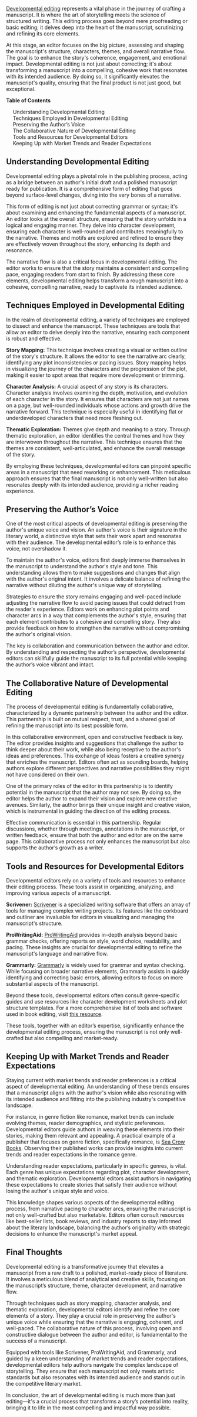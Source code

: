 <div data-spy="scroll" data-target="#toc" data-offset="0">

<p><a href="https://bubblecow.com/developmental_editing">Developmental editing</a> represents a vital phase in the journey of crafting a manuscript. It is where the art of storytelling meets the science of structured writing. This editing process goes beyond mere proofreading or basic editing; it delves deep into the heart of the manuscript, scrutinizing and refining its core elements.</p>

<p>At this stage, an editor focuses on the big picture, assessing and shaping the manuscript's structure, characters, themes, and overall narrative flow. The goal is to enhance the story's coherence, engagement, and emotional impact. Developmental editing is not just about correcting; it's about transforming a manuscript into a compelling, cohesive work that resonates with its intended audience. By doing so, it significantly elevates the manuscript's quality, ensuring that the final product is not just good, but exceptional.</p>

<div class="toc card bg-light" id="toc">
  <p class="card-header"><strong>Table of Contents</strong></p>
  <div class="card-body">
    <ul>
      <li><a href="#understanding-developmental-editing">Understanding Developmental Editing</a></li>
      <li><a href="#techniques-employed-in-developmental-editing">Techniques Employed in Developmental Editing</a></li>
      <li><a href="#preserving-the-authors-voice">Preserving the Author’s Voice</a></li>
      <li><a href="#the-collaborative-nature-of-developmental-editing">The Collaborative Nature of Developmental Editing</a></li>
      <li><a href="#tools-and-resources-for-developmental-editors">Tools and Resources for Developmental Editors</a></li>
      <li><a href="#keeping-up-with-market-trends-and-reader-expectations">Keeping Up with Market Trends and Reader Expectations</a></li>
    </ul>
  </div>
</div>

<h2 id="understanding-developmental-editing">Understanding Developmental Editing</h2>

<p>Developmental editing plays a pivotal role in the publishing process, acting as a bridge between an author's initial draft and a polished manuscript ready for publication. It is a comprehensive form of editing that goes beyond surface-level changes, diving into the very bones of a narrative.</p>

<p>This form of editing is not just about correcting grammar or syntax; it's about examining and enhancing the fundamental aspects of a manuscript. An editor looks at the overall structure, ensuring that the story unfolds in a logical and engaging manner. They delve into character development, ensuring each character is well-rounded and contributes meaningfully to the narrative. Themes and motifs are explored and refined to ensure they are effectively woven throughout the story, enhancing its depth and resonance.</p>

<p>The narrative flow is also a critical focus in developmental editing. The editor works to ensure that the story maintains a consistent and compelling pace, engaging readers from start to finish. By addressing these core elements, developmental editing helps transform a rough manuscript into a cohesive, compelling narrative, ready to captivate its intended audience.</p>

<h2 id="techniques-employed-in-developmental-editing">Techniques Employed in Developmental Editing</h2>

<p>In the realm of developmental editing, a variety of techniques are employed to dissect and enhance the manuscript. These techniques are tools that allow an editor to delve deeply into the narrative, ensuring each component is robust and effective.</p>

<p><strong>Story Mapping:</strong> This technique involves creating a visual or written outline of the story's structure. It allows the editor to see the narrative arc clearly, identifying any plot inconsistencies or pacing issues. Story mapping helps in visualizing the journey of the characters and the progression of the plot, making it easier to spot areas that require more development or trimming.</p>

<p><strong>Character Analysis:</strong> A crucial aspect of any story is its characters. Character analysis involves examining the depth, motivation, and evolution of each character in the story. It ensures that characters are not just names on a page, but well-rounded individuals whose actions and growth drive the narrative forward. This technique is especially useful in identifying flat or underdeveloped characters that need more fleshing out.</p>

<p><strong>Thematic Exploration:</strong> Themes give depth and meaning to a story. Through thematic exploration, an editor identifies the central themes and how they are interwoven throughout the narrative. This technique ensures that the themes are consistent, well-articulated, and enhance the overall message of the story.</p>

<p>By employing these techniques, developmental editors can pinpoint specific areas in a manuscript that need reworking or enhancement. This meticulous approach ensures that the final manuscript is not only well-written but also resonates deeply with its intended audience, providing a richer reading experience.</p>

<h2 id="preserving-the-authors-voice">Preserving the Author’s Voice</h2>

<p>One of the most critical aspects of developmental editing is preserving the author's unique voice and vision. An author's voice is their signature in the literary world, a distinctive style that sets their work apart and resonates with their audience. The developmental editor’s role is to enhance this voice, not overshadow it.</p>

<p>To maintain the author's voice, editors first deeply immerse themselves in the manuscript to understand the author's style and tone. This understanding allows them to make suggestions and changes that align with the author's original intent. It involves a delicate balance of refining the narrative without diluting the author's unique way of storytelling.</p>

<p>Strategies to ensure the story remains engaging and well-paced include adjusting the narrative flow to avoid pacing issues that could detract from the reader's experience. Editors work on enhancing plot points and character arcs in a way that complements the author's style, ensuring that each element contributes to a cohesive and compelling story. They also provide feedback on how to strengthen the narrative without compromising the author's original vision.</p>

<p>The key is collaboration and communication between the author and editor. By understanding and respecting the author’s perspective, developmental editors can skillfully guide the manuscript to its full potential while keeping the author’s voice vibrant and intact.</p>


<h2 id="the-collaborative-nature-of-developmental-editing">The Collaborative Nature of Developmental Editing</h2>

<p>The process of developmental editing is fundamentally collaborative, characterized by a dynamic partnership between the author and the editor. This partnership is built on mutual respect, trust, and a shared goal of refining the manuscript into its best possible form.</p>

<p>In this collaborative environment, open and constructive feedback is key. The editor provides insights and suggestions that challenge the author to think deeper about their work, while also being receptive to the author's ideas and preferences. This exchange of ideas fosters a creative synergy that enriches the manuscript. Editors often act as sounding boards, helping authors explore different perspectives and narrative possibilities they might not have considered on their own.</p>

<p>One of the primary roles of the editor in this partnership is to identify potential in the manuscript that the author may not see. By doing so, the editor helps the author to expand their vision and explore new creative avenues. Similarly, the author brings their unique insight and creative vision, which is instrumental in guiding the direction of the editing process.</p>

<p>Effective communication is essential in this partnership. Regular discussions, whether through meetings, annotations in the manuscript, or written feedback, ensure that both the author and editor are on the same page. This collaborative process not only enhances the manuscript but also supports the author’s growth as a writer.</p>

<h2 id="tools-and-resources-for-developmental-editors">Tools and Resources for Developmental Editors</h2>

<p>Developmental editors rely on a variety of tools and resources to enhance their editing process. These tools assist in organizing, analyzing, and improving various aspects of a manuscript.</p>

<p><strong>Scrivener:</strong> <a href="https://www.literatureandlatte.com/scrivener/overview" target="_blank">Scrivener</a> is a specialized writing software that offers an array of tools for managing complex writing projects. Its features like the corkboard and outliner are invaluable for editors in visualizing and managing the manuscript's structure.</p>

<p><strong>ProWritingAid:</strong> <a href="https://prowritingaid.com/" target="_blank">ProWritingAid</a> provides in-depth analysis beyond basic grammar checks, offering reports on style, word choice, readability, and pacing. These insights are crucial for developmental editing to refine the manuscript's language and narrative flow.</p>

<p><strong>Grammarly:</strong> <a href="https://www.grammarly.com/" target="_blank">Grammarly</a> is widely used for grammar and syntax checking. While focusing on broader narrative elements, Grammarly assists in quickly identifying and correcting basic errors, allowing editors to focus on more substantial aspects of the manuscript.</p>

<p>Beyond these tools, developmental editors often consult genre-specific guides and use resources like character development worksheets and plot structure templates. For a more comprehensive list of tools and software used in book editing, visit <a href="https://bubblecow.com/blog/book-editing-tools-and-software" target="_blank">this resource</a>.</p>

<p>These tools, together with an editor’s expertise, significantly enhance the developmental editing process, ensuring the manuscript is not only well-crafted but also compelling and market-ready.</p>

<h2 id="keeping-up-with-market-trends-and-reader-expectations">Keeping Up with Market Trends and Reader Expectations</h2>

<p>Staying current with market trends and reader preferences is a critical aspect of developmental editing. An understanding of these trends ensures that a manuscript aligns with the author's vision while also resonating with its intended audience and fitting into the publishing industry's competitive landscape.</p>

<p>For instance, in genre fiction like romance, market trends can include evolving themes, reader demographics, and stylistic preferences. Developmental editors guide authors in weaving these elements into their stories, making them relevant and appealing. A practical example of a publisher that focuses on genre fiction, specifically romance, is <a href="https://seacrowbooks.com/" target="_blank">Sea Crow Books</a>. Observing their published works can provide insights into current trends and reader expectations in the romance genre.</p>

<p>Understanding reader expectations, particularly in specific genres, is vital. Each genre has unique expectations regarding plot, character development, and thematic exploration. Developmental editors assist authors in navigating these expectations to create stories that satisfy their audience without losing the author's unique style and voice.</p>

<p>This knowledge shapes various aspects of the developmental editing process, from narrative pacing to character arcs, ensuring the manuscript is not only well-crafted but also marketable. Editors often consult resources like best-seller lists, book reviews, and industry reports to stay informed about the literary landscape, balancing the author’s originality with strategic decisions to enhance the manuscript's market appeal.</p>

<h2 id="conclusion">Final Thoughts</h2>
<p>Developmental editing is a transformative journey that elevates a manuscript from a raw draft to a polished, market-ready piece of literature. It involves a meticulous blend of analytical and creative skills, focusing on the manuscript’s structure, theme, character development, and narrative flow.</p>

<p>Through techniques such as story mapping, character analysis, and thematic exploration, developmental editors identify and refine the core elements of a story. They play a crucial role in preserving the author's unique voice while ensuring that the narrative is engaging, coherent, and well-paced. The collaborative nature of this process, involving open and constructive dialogue between the author and editor, is fundamental to the success of a manuscript.</p>

<p>Equipped with tools like Scrivener, ProWritingAid, and Grammarly, and guided by a keen understanding of market trends and reader expectations, developmental editors help authors navigate the complex landscape of storytelling. They ensure that each manuscript not only meets artistic standards but also resonates with its intended audience and stands out in the competitive literary market.</p>

<p>In conclusion, the art of developmental editing is much more than just editing—it's a crucial process that transforms a story’s potential into reality, bringing it to life in the most compelling and impactful way possible.</p>


</div>